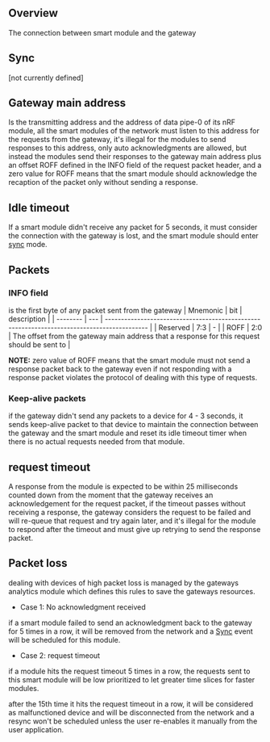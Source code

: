 ## Overview
The connection between smart module and the gateway 

## Sync
[not currently defined]

## Gateway main address
Is the transmitting address and the address of data pipe-0 of its nRF module, all the smart modules of the network must listen to this address for the requests from the gateway, it's illegal for the modules to send responses to this address, only auto acknowledgments are allowed, but instead the modules send their responses to the gateway main address plus an offset ROFF defined in the INFO field of the request packet header, and a zero value for ROFF means that the smart module should acknowledge the recaption of the packet only without sending a response.

## Idle timeout
If a smart module didn't receive any packet for 5 seconds, it must consider the connection with the gateway is lost, and the smart module should enter [sync](#sync) mode.


## Packets
### INFO field
is the first byte of any packet sent from the gateway
| Mnemonic | bit | description                                                                                 |
| -------- | --- | ------------------------------------------------------------------------------------------- |
| Reserved | 7:3 | -                                                                                           |
| ROFF     | 2:0 | The offset from the gateway main address that a response for this request should be sent to |

**NOTE:** zero value of ROFF means that the smart module must not send a response packet back to the gateway even if not responding with a response packet violates the protocol of dealing with this type of requests.   

### Keep-alive packets
if the gateway didn't send any packets to a device for 4 - 3 seconds, it sends keep-alive packet to that device to maintain the connection between the gateway and the smart module and reset its idle timeout timer when there is no actual requests needed from that module.

## request timeout
A response from the module is expected to be within 25 milliseconds counted down from the moment that the gateway receives an acknowledgement for the request packet, if the timeout passes without receiving a response, the gateway considers the request to be failed and will re-queue that request and try again later, and it's illegal for the module to respond after the timeout and must give up retrying to send the response packet.

## Packet loss
dealing with devices of high packet loss is managed by the gateways analytics module which defines this rules to save the gateways resources.

- Case 1: No acknowledgment received

if a smart module failed to send an acknowledgment back to the gateway for 5 times in a row, it will be removed from the network and a [Sync](#sync) event will be scheduled for this module.

- Case 2: request timeout

if a module hits the request timeout 5 times in a row, the requests sent to this smart module will be low prioritized to let greater time slices for faster modules.

after the 15th time it hits the request timeout in a row, it will be considered as malfunctioned device and will be disconnected from the network and a resync won't be scheduled unless the user re-enables it manually from the user application.  
